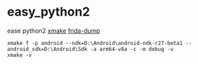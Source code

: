 # easy_python2
ease python2
[xmake](https://xmake.io/#/getting_started)
[frida-dump](https://github.com/SeeFlowerX/frida_dump/)
```
xmake f -p android --ndk=D:\Android\android-ndk-r27-beta1 --android_sdk=D:\Android\Sdk -a arm64-v8a -c -m debug -v
xmake -v
```
